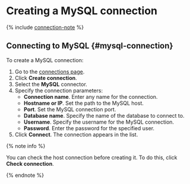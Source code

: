 # Creating a MySQL connection

{% include [connection-note](../../../_includes/datalens/datalens-connection-note.md) %}

## Connecting to MySQL {#mysql-connection}

To create a MySQL connection:

1. Go to the [connections page](https://datalens.yandex.com/connections).
1. Click **Create connection**.
1. Select the **MySQL** connector.
1. Specify the connection parameters:
    - **Connection name**. Enter any name for the connection.
    - **Hostname or IP**. Set the path to the MySQL host.
    - **Port**. Set the MySQL connection port.
    - **Database name**. Specify the name of the database to connect to.
    - **Username**. Specify the username for the MySQL connection.
    - **Password**. Enter the password for the specified user.
1. Click **Connect**. The connection appears in the list.

{% note info %}

You can check the host connection before creating it. To do this, click **Check connection**.

{% endnote %}
